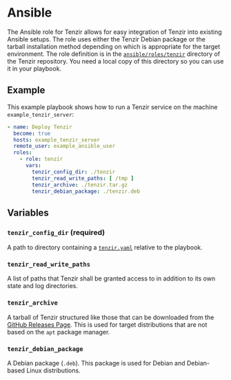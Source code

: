 # Ansible

The Ansible role for Tenzir allows for easy integration of Tenzir into
existing Ansible setups. The role uses either the Tenzir Debian package or
the tarball installation method depending on which is appropriate for the
target environment. The role definition is in the
[`ansible/roles/tenzir`][tenzir-repo-ansible] directory of the Tenzir
repository. You need a local copy of this directory so you can use it in your
playbook.

[tenzir-repo-ansible]: https://github.com/tenzir/tenzir/tree/main/ansible/roles/tenzir

## Example

This example playbook shows how to run a Tenzir service on the machine
`example_tenzir_server`:

```yaml
- name: Deploy Tenzir
  become: true
  hosts: example_tenzir_server
  remote_user: example_ansible_user
  roles:
    - role: tenzir
      vars:
        tenzir_config_dir: ./tenzir
        tenzir_read_write_paths: [ /tmp ]
        tenzir_archive: ./tenzir.tar.gz
        tenzir_debian_package: ./tenzir.deb
```

## Variables

### `tenzir_config_dir` (required)

A path to directory containing a [`tenzir.yaml`](../../configuration.md)
relative to the playbook.

### `tenzir_read_write_paths`

A list of paths that Tenzir shall be granted access to in addition to its own
state and log directories.

### `tenzir_archive`

A tarball of Tenzir structured like those that can be downloaded from the
[GitHub Releases Page](https://github.com/tenzir/tenzir/releases). This is used
for target distributions that are not based on the `apt` package manager.

### `tenzir_debian_package`

A Debian package (`.deb`). This package is used for Debian and Debian-based
Linux distributions.
